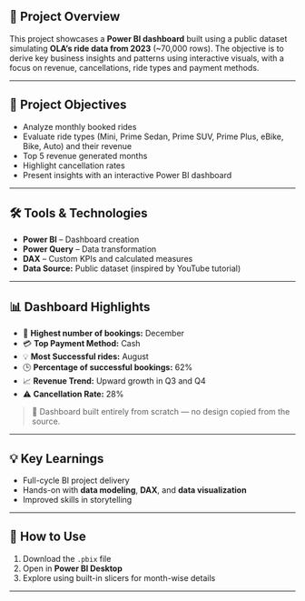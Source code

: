 ## 📌 Project Overview  
This project showcases a **Power BI dashboard** built using a public dataset simulating **OLA’s ride data from 2023** (~70,000 rows). The objective is to derive key business insights and patterns using interactive visuals, with a focus on revenue, cancellations, ride types and payment methods.

---

## 🎯 Project Objectives  
- Analyze monthly booked rides
- Evaluate ride types (Mini, Prime Sedan, Prime SUV, Prime Plus, eBike, Bike, Auto) and their revenue  
- Top 5 revenue generated months
- Highlight cancellation rates 
- Present insights with an interactive Power BI dashboard

---

## 🛠️ Tools & Technologies  
- **Power BI** – Dashboard creation  
- **Power Query** – Data transformation  
- **DAX** – Custom KPIs and calculated measures  
- **Data Source:** Public dataset (inspired by YouTube tutorial)

---

## 📊 Dashboard Highlights  
- 🚗 **Highest number of bookings:** December
- 💳 **Top Payment Method:** Cash  
- 💡 **Most Successful rides:** August 
- 🕒 **Percentage of successful bookings:** 62%  
- 📈 **Revenue Trend:** Upward growth in Q3 and Q4
- ⚠️ **Cancellation Rate:** 28%

> 🧠 Dashboard built entirely from scratch — no design copied from the source.

---

## 💡 Key Learnings  
- Full-cycle BI project delivery  
- Hands-on with **data modeling**, **DAX**, and **data visualization**  
- Improved skills in storytelling

---

## 📎 How to Use  
1. Download the `.pbix` file  
2. Open in **Power BI Desktop**  
3. Explore using built-in slicers for month-wise details

---
